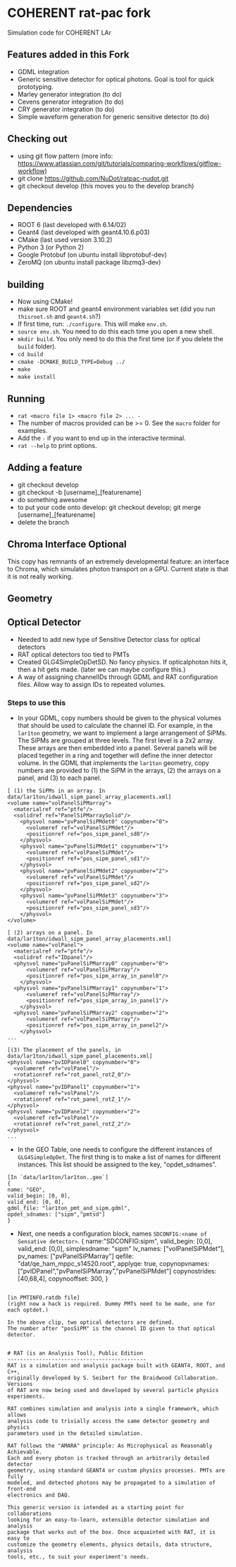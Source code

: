 
# COHERENT rat-pac fork

Simulation code for COHERENT LAr

## Features added in this Fork

* GDML integration
* Generic sensitive detector for optical photons. Goal is tool for quick prototyping.
* Marley generator integration (to do)
* Cevens generator integration (to do)
* CRY generator integration (to do)
* Simple waveform generation for generic sensitive detector (to do)

## Checking out

* using git flow pattern (more info: https://www.atlassian.com/git/tutorials/comparing-workflows/gitflow-workflow)
* git clone https://github.com/NuDot/ratpac-nudot.git
* git checkout develop (this moves you to the develop branch)

## Dependencies
* ROOT 6 (last developed with 6.14/02)
* Geant4 (last developed with geant4.10.6.p03)
* CMake (last used version 3.10.2)
* Python 3 (or Python 2)
* Google Protobuf (on ubuntu install libprotobuf-dev)
* ZeroMQ (on ubuntu install package libzmq3-dev)


## building
* Now using CMake!
* make sure ROOT and geant4 environment variables set (did you run `thisroot.sh` and `geant4.sh`?)
* If first time, run: `./configure`. This will make `env.sh`.
* `source env.sh`. You need to do this each time you open a new shell.
* `mkdir build`. You only need to do this the first time (or if you delete the `build` folder).
* `cd build`
* `cmake -DCMAKE_BUILD_TYPE=Debug ../`
* `make`
* `make install`

## Running
* `rat <macro file 1> <macro file 2> ... -`
* The number of macros provided can be >= 0. See the `macro` folder for examples.
* Add the `-` if you want to end up in the interactive terminal.
* `rat --help` to print options.

## Adding a feature
* git checkout develop
* git checkout -b [username]_[featurename]
* do something awesome
* to put your code onto develop: git checkout develop; git merge [username]_[featurename]
* delete the branch

## Chroma Interface Optional

This copy has remnants of an extremely developmental feature: an interface to Chroma, which simulates photon transport on a GPU.
Current state is that it is not really working.

## Geometry

## Optical Detector

* Needed to add new type of Sensitive Detector class for optical detectors
* RAT optical detectors too tied to PMTs
* Created GLG4SimpleOpDetSD.  No fancy physics. If opticalphoton hits it, then a hit gets made. (later we can maybe configure this.)
* A way of assigning channelIDs through GDML and RAT configuration files.
  Allow way to assign IDs to repeated volumes.

### Steps to use this
* In your GDML, copy numbers should be given to the physical volumes that should be used to calculate the channel ID.
  For example, in the `lar1ton` geometry, we want to implement a large arrangement of SiPMs.
  The SiPMs are grouped at three levels.
  The first level is a 2x2 array. These arrays are then embedded into a panel.
  Several panels will be placed tegether in a ring and together will define the inner detector volume.
  In the GDML that implements the `lar1ton` geometry, copy numbers are provided to (1) the SiPM in the arrays,
  (2) the arrays on a panel, and (3) to each panel.

```
[ (1) the SiPMs in an array. In data/lar1ton/idwall_sipm_panel_array_placements.xml]
<volume name="volPanelSiPMarray">
  <materialref ref="ptfe"/>
  <solidref ref="PanelSiPMarraySolid"/>
    <physvol name="pvPanelSiPMdet0" copynumber="0">
      <volumeref ref="volPanelSiPMdet"/>
      <positionref ref="pos_sipm_panel_sd0"/>
    </physvol>
    <physvol name="pvPanelSiPMdet1" copynumber="1">
      <volumeref ref="volPanelSiPMdet"/>
      <positionref ref="pos_sipm_panel_sd1"/>
    </physvol>
    <physvol name="pvPanelSiPMdet2" copynumber="2">
      <volumeref ref="volPanelSiPMdet"/>
      <positionref ref="pos_sipm_panel_sd2"/>
    </physvol>
    <physvol name="pvPanelSiPMdet3" copynumber="3">
      <volumeref ref="volPanelSiPMdet"/>
      <positionref ref="pos_sipm_panel_sd3"/>
    </physvol>
</volume>

[ (2) arrays on a panel. In data/lar1ton/idwall_sipm_panel_array_placements.xml]
<volume name="volPanel">
  <materialref ref="ptfe"/>
  <solidref ref="IDpanel"/>
  <physvol name="pvPanelSiPMarray0" copynumber="0">
      <volumeref ref="volPanelSiPMarray"/>
      <positionref ref="pos_sipm_array_in_panel0"/>
    </physvol>
  <physvol name="pvPanelSiPMarray1" copynumber="1">
      <volumeref ref="volPanelSiPMarray"/>
      <positionref ref="pos_sipm_array_in_panel1"/>
    </physvol>
  <physvol name="pvPanelSiPMarray2" copynumber="2">
      <volumeref ref="volPanelSiPMarray"/>
      <positionref ref="pos_sipm_array_in_panel2"/>
    </physvol>
...

[(3) The placement of the panels, in data/lar1ton/idwall_sipm_panel_placements.xml]
<physvol name="pvIDPanel0" copynumber="0">
  <volumeref ref="volPanel"/>
  <rotationref ref="rot_panel_rotZ_0"/>
</physvol>
<physvol name="pvIDPanel1" copynumber="1">
  <volumeref ref="volPanel"/>
  <rotationref ref="rot_panel_rotZ_1"/>
</physvol>
<physvol name="pvIDPanel2" copynumber="2">
  <volumeref ref="volPanel"/>
  <rotationref ref="rot_panel_rotZ_2"/>
</physvol>
...

```
* In the GEO Table, one needs to configure the different instances of `GLG4SimpleOpDet`.
The first thing is to make a list of names for different instances.
This list should be assigned to the key, "opdet_sdnames".
```
[In `data/lar1ton/lar1ton..geo`]
{
name: "GEO",
valid_begin: [0, 0],
valid_end: [0, 0],
gdml_file: "lar1ton_pmt_and_sipm.gdml",
opdet_sdnames: ["sipm","pmtsd"]
}
```

* Next, one needs a configuration block, names `SDCONFIG:<name of Sensative detector>`.
{
  name:"SDCONFIG:sipm",
  valid_begin: [0,0],
  valid_end: [0,0],
  simplesdname: "sipm"
  lv_names: ["volPanelSiPMdet"],
  pv_names: ["pvPanelSiPMarray"]
  qefile: "dat/qe_ham_mppc_s14520.root",
  applyqe: true,
  copynopvnames:   ["pvIDPanel","pvPanelSiPMarray","pvPanelSiPMdet"]
  copynostrides:   [40,68,4],
  copynooffset: 300,
}
````

[in PMTINFO.ratdb file]
(right now a hack is required. Dummy PMTs need to be made, one for each optdet.)

In the above clip, two optical detectors are defined.
The number after "posSiPM" is the channel ID given to that optical detector.


# RAT (is an Analysis Tool), Public Edition
--------------------------------------------
RAT is a simulation and analysis package built with GEANT4, ROOT, and C++,
originally developed by S. Seibert for the Braidwood Collaboration. Versions
of RAT are now being used and developed by several particle physics
experiments.

RAT combines simulation and analysis into a single framework, which allows
analysis code to trivially access the same detector geometry and physics
parameters used in the detailed simulation.

RAT follows the "AMARA" principle: As Microphysical as Reasonably Achievable.
Each and every photon is tracked through an arbitrarily detailed detector
geometry, using standard GEANT4 or custom physics processes. PMTs are fully
modeled, and detected photons may be propagated to a simulation of front-end
electronics and DAQ.

This generic version is intended as a starting point for collaborations
looking for an easy-to-learn, extensible detector simulation and analysis
package that works out of the box. Once acquainted with RAT, it is easy to
customize the geometry elements, physics details, data structure, analysis
tools, etc., to suit your experiment's needs.

